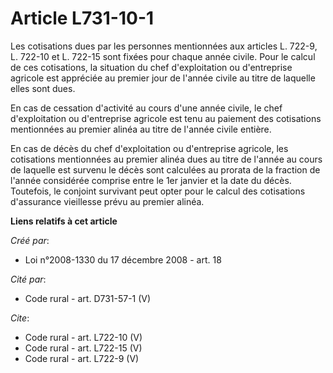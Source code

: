 # Article L731-10-1

Les cotisations dues par les personnes mentionnées aux articles L. 722-9, L. 722-10 et L. 722-15 sont fixées pour chaque
année civile. Pour le calcul de ces cotisations, la situation du chef d'exploitation ou d'entreprise agricole est appréciée
au premier jour de l'année civile au titre de laquelle elles sont dues. 

En cas de cessation d'activité au cours d'une année civile, le chef d'exploitation ou d'entreprise agricole est tenu au
paiement des cotisations mentionnées au premier alinéa au titre de l'année civile entière. 

En cas de décès du chef d'exploitation ou d'entreprise agricole, les cotisations mentionnées au premier alinéa dues au titre
de l'année au cours de laquelle est survenu le décès sont calculées au prorata de la fraction de l'année considérée comprise
entre le 1er janvier et la date du décès. Toutefois, le conjoint survivant peut opter pour le calcul des cotisations
d'assurance vieillesse prévu au premier alinéa.

**Liens relatifs à cet article**

_Créé par_:

  - Loi n°2008-1330 du 17 décembre 2008 - art. 18

_Cité par_:

  - Code rural - art. D731-57-1 (V)

_Cite_:

  - Code rural - art. L722-10 (V)
  - Code rural - art. L722-15 (V)
  - Code rural - art. L722-9 (V)
